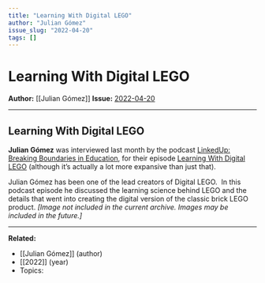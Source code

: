 ```yaml
---
title: "Learning With Digital LEGO"
author: "Julian Gómez"
issue_slug: "2022-04-20"
tags: []
---
```


# Learning With Digital LEGO

**Author:** [[Julian Gómez]]
**Issue:** [2022-04-20](https://plex.collectivesensecommons.org/2022-04-20/)

---

## Learning With Digital LEGO
**Julian Gómez** was interviewed last month by the podcast [LinkedUp: Breaking Boundaries in Education](https://www.classlink.com/podcasts/linkedup), for their episode [Learning With Digital LEGO](https://www.youtube.com/watch?v=cnySGcu0ysQ) (although it’s actually a lot more expansive than just that).

Julian Gómez has been one of the lead creators of Digital LEGO.  In this podcast episode he discussed the learning science behind LEGO and the details that went into creating the digital version of the classic brick LEGO product.
*[Image not included in the current archive. Images may be included in the future.]*

---

**Related:**
- [[Julian Gómez]] (author)
- [[2022]] (year)
- Topics: 

